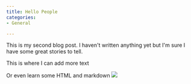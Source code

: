 ```yaml
---
title: Hello People
categories:
- General

---
```


This is my second blog post. I haven't written anything yet but I'm sure I have some great stories to tell.

This is where I can add more text

Or even learn some HTML and markdown
![](https://picsum.photos/2560/600?image=872")